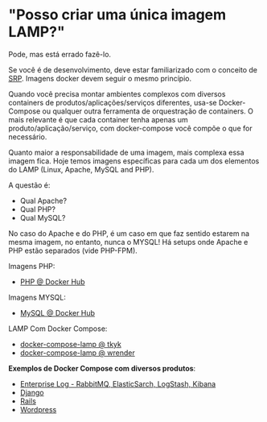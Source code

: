 # "Posso criar uma única imagem LAMP?"

Pode, mas está errado fazê-lo.

Se você é de desenvolvimento, deve estar familiarizado com o conceito de [SRP](https://en.wikipedia.org/wiki/Single_responsibility_principle). Imagens docker devem seguir o mesmo princípio. 

Quando você precisa montar ambientes complexos com diversos containers de produtos/aplicações/serviços diferentes, usa-se Docker-Compose ou qualquer outra ferramenta de orquestração de containers. O mais relevante é que cada container tenha apenas um produto/aplicação/serviço, com docker-compose você compõe o que for necessário. 

Quanto maior a responsabilidade de uma imagem, mais complexa essa imagem fica. Hoje temos imagens específicas para cada um dos elementos do LAMP (Linux, Apache, MySQL and PHP).

A questão é: 
* Qual Apache?
* Qual PHP?
* Qual MySQL?

No caso do Apache e do PHP, é um caso em que faz sentido estarem na mesma imagem, no entanto, nunca o MYSQL! Há setups onde Apache e PHP estão separados (vide PHP-FPM). 

Imagens PHP: 
* [PHP @ Docker Hub](https://hub.docker.com/_/php/)

Imagens MYSQL:
* [MySQL @ Docker Hub](https://hub.docker.com/_/mysql/)

LAMP Com Docker Compose:
* [docker-compose-lamp @ tkyk](https://github.com/tkyk/docker-compose-lamp)
* [docker-compose-lamp @ wrender](https://github.com/wrender/docker-compose-lamp)

**Exemplos de Docker Compose com diversos produtos**:
* [Enterprise Log - RabbitMQ, ElasticSarch, LogStash, Kibana](https://github.com/docker-gallery/EnterpriseApplicationLog/blob/master/docker-compose.yaml)
* [Django](https://docs.docker.com/compose/django/)
* [Rails](https://docs.docker.com/compose/rails/)
* [Wordpress](https://docs.docker.com/compose/wordpress/)


